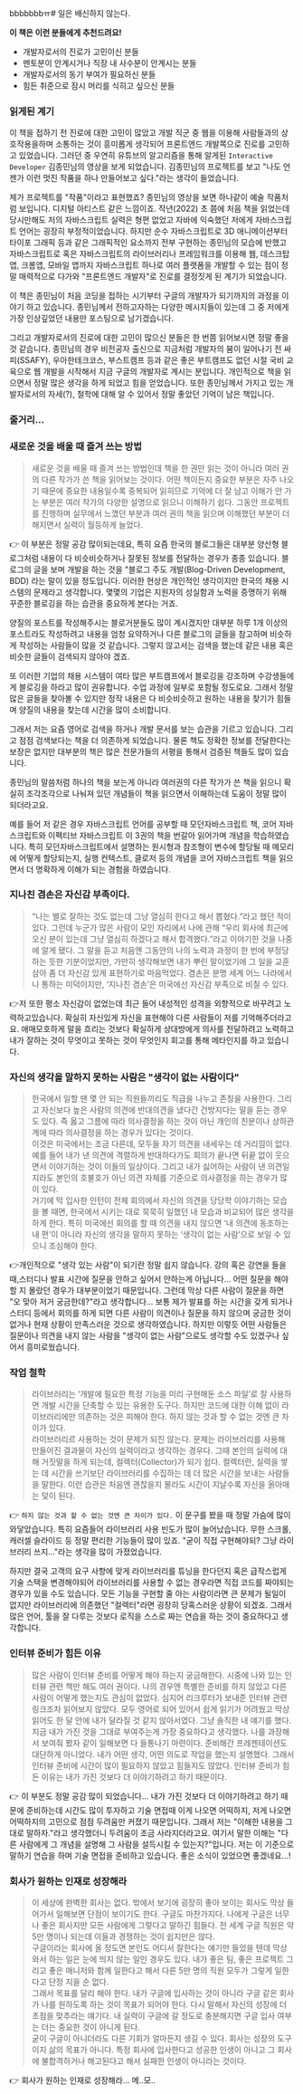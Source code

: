 bbbbbbbㅠ# 일은 배신하지 않는다.

**이 책은 이런 분들에게 추천드려요!**

- 개발자로서의 진로가 고민이신 분들
- 멘토분이 안계시거나 직장 내 사수분이 안계시는 분들
- 개발자로서의 동기 부여가 필요하신 분들
- 힘든 취준으로 잠시 머리를 식히고 싶으신 분들

### 읽게된 계기

이 책을 접하기 전 진로에 대한 고민이 많았고 개발 직군 중 웹을 이용해 사람들과의 상호작용을하며 소통하는 것이 흥미롭게 생각되어 프론트엔드 개발쪽으로 진로를 고민하고 있었습니다. 그러던 중 우연히 유튜브의 알고리즘을 통해 알게된 `Interactive Developer` 김종민님의 영상을 보게 되었습니다. 김종민님의 프로젝트를 보고 "나도 언젠가 이런 멋진 작품을 하나 만들어보고 싶다."라는 생각이 들었습니다.

제가 프로젝트를 "작품"이라고 표현했죠? 종민님의 영상을 보면 하나같이 예술 작품처럼 보입니다. 디지털 아티스트 같은 느낌이죠. 작년(2022) 초 쯤에 처음 책을 읽었는데 당시만해도 저의 자바스크립트 실력은 형편 없었고 자바에 익숙했던 저에게 자바스크립트 언어는 굉장히 부정적이었습니다. 하지만 순수 자바스크립트로 3D 애니메이션부터 타이포 그래픽 등과 같은 그래픽적인 요소까지 전부 구현하는 종민님의 모습에 반했고 자바스크립트로 혹은 자바스크립트의 라이브러리나 프레임워크를 이용해 웹, 데스크탑앱, 크롬앱, 모바일 앱까지 자바스크립트 하나로 여러 플랫폼을 개발할 수 있는 점이 정말 매력적으로 다가와 "프론트엔드 개발자"로 진로를 결정짓게 된 계기가 되었습니다.

이 책은 종민님이 처음 코딩을 접하는 시기부터 구글의 개발자가 되기까지의 과정을 이야기 하고 있습니다. 종민님께서 전하고자하는 다양한 메시지들이 있는데 그 중 저에게 가장 인상깊었던 내용만 포스팅으로 남기겠습니다.

그리고 개발자로서의 진로에 대한 고민이 많으신 분들은 한 번쯤 읽어보시면 정말 좋을 것 같습니다. 종민님의 경우 비전공자 출신으로 지금처럼 개발자의 붐이 일어나기 전 싸피(SSAFY), 우아한테크코스, 부스트캠프 등과 같은 좋은 부트캠프도 없던 시절 국비 교육으로 웹 개발을 시작해서 지금 구글의 개발자로 계시는 분입니다. 개인적으로 책을 읽으면서 정말 많은 생각을 하게 되었고 힘을 얻었습니다. 또한 종민님께서 가지고 있는 개발자로서의 자세(?), 철학에 대해 알 수 있어서 정말 좋았던 기억이 남은 책입니다.

### 줄거리...

### 새로운 것을 배울 때 즐겨 쓰는 방법

> 새로운 것을 배울 때 즐겨 쓰는 방법인데 책을 한 권만 읽는 것이 아니라 여러 권의 다른 작가가 쓴 책을 읽어보는 것이다. 어떤 책이든지 중요한 부분은 자주 나오기 때문에 중요한 내용일수록 중복되어 읽히므로 기억에 더 잘 남고 이해가 안 가는 부분은 여러 작가의 다양한 설명으로 읽으니 이해하기 쉽다. 그동안 프로젝트를 진행하며 실무에서 느꼈던 부분과 여러 권의 책을 읽으며 이해했던 부분이 더해지면서 실력이 월등하게 늘었다.

👉 이 부분은 정말 공감 많이되는데요, 특히 요즘 한국의 블로그들은 대부분 양산형 블로그처럼 내용이 다 비슷비슷하거나 잘못된 정보를 전달하는 경우가 종종 있습니다. 블로그의 글을 보며 개발을 하는 것을 "블로그 주도 개발(Blog-Driven Development, BDD) 라는 말이 있을 정도입니다. 이러한 현상은 개인적인 생각이지만 한국의 채용 시스템의 문제라고 생각합니다. 몇몇의 기업은 지원자의 성실함과 노력을 증명하기 위해 꾸준한 블로깅을 하는 습관을 중요하게 본다는 거죠.

양질의 포스트를 작성해주시는 블로거분들도 많이 계시겠지만 대부분 하루 1개 이상의 포스트라도 작성하려고 내용을 엄청 요약하거나 다른 블로그의 글들을 참고하며 비슷하게 작성하는 사람들이 많을 것 같습니다. 그렇지 않고서는 검색을 했는데 같은 내용 혹은 비슷한 글들이 검색되지 않아야 겠죠.

또 이러한 기업의 채용 시스템이 여타 많은 부트캠프에서 블로깅을 강조하며 수강생들에게 블로깅을 하라고 많이 권유합니다. 수업 과정에 일부로 포함될 정도로요. 그래서 정말 많은 글들을 찾아볼 수 있지만 정작 내용은 다 비슷비슷하고 원하는 내용을 찾기가 힘들며 양질의 내용을 찾는데 시간을 많이 소비합니다.

그래서 저는 요즘 영어로 검색을 하거나 개발 문서를 보는 습관을 기르고 있습니다. 그리고 점점 검색보다는 책을 더 의존하게 되었습니다. 물론 책도 정확한 정보를 전달한다는 보장은 없지만 대부분의 책은 많은 전문가들의 서평을 통해서 검증된 책들도 많이 있습니다.

종민님의 말씀처럼 하나의 책을 보는게 아니라 여러권의 다른 작가가 쓴 책을 읽으니 확실히 조각조각으로 나눠져 있던 개념들이 책을 읽으면서 이해하는데 도움이 정말 많이 되더라고요.

예를 들어 저 같은 경우 자바스크립트 언어를 공부할 때 모던자바스크립트 책, 코어 자바스크립트와 이펙티브 자바스크립트 이 3권의 책을 번갈아 읽어가며 개념을 학습하였습니다. 특히 모던자바스크립트에서 설명하는 원시형과 참조형이 변수에 할당될 때 메모리에 어떻게 할당되는지, 실행 컨텍스트, 클로저 등의 개념을 코어 자바스크립트 책을 읽으면서 더 명확하게 이해가 되는 경험을 하였습니다.

### 지나친 겸손은 자신감 부족이다.

> “나는 별로 잘하는 것도 없는데 그냥 열심히 한다고 해서 뽑혔다.”라고 했던 적이 있다. 그런데 누군가 많은 사람이 모인 자리에서 나에 관해 “우리 회사에 최근에 오신 분이 있는데 그냥 열심히 하겠다고 해서 합격했다.”라고 이야기한 것을 나중에 알게 됐다. 그 말을 듣고 처음엔 그동안의 나의 노력과 과정이 한 번에 부정당하는 듯한 기분이었지만, 가만히 생각해보면 내가 뿌린 말이었기에 그 일을 교훈 삼아 좀 더 자신감 있게 표현하기로 마음먹었다. 겸손은 분명 세계 어느 나라에서나 통하는 미덕이지만, ‘지나친 겸손’은 미국에선 자신감 부족으로 비칠 수 있다.

👉저 또한 평소 자신감이 없었는데 최근 들어 내성적인 성격을 외향적으로 바꾸려고 노력하고있습니다. 확실히 자신있게 자신을 표현해야 다른 사람들이 저를 기억해주더라고요. 애매모호하게 말을 흐리는 것보다 확실하게 상대방에게 의사를 전달하려고 노력하고 내가 잘하는 것이 무엇이고 못하는 것이 무엇인지 회고를 통해 메타인지를 하고 있습니다.

### 자신의 생각을 말하지 못하는 사람은 "생각이 없는 사람이다"

> 한국에서 일할 땐 몇 안 되는 직원들끼리도 직급을 나누고 존칭을 사용한다. 그리고 자신보다 높은 사람의 의견에 반대의견을 냈다간 건방지다는 말을 듣는 경우도 있다. 즉 옳고 그름에 따라 의사결정을 하는 것이 아닌 개인의 친분이나 상하관계에 따라 의사결정을 하는 경우가 있다는 것이다. </br>
> 이것은 미국에서는 조금 다른데, 모두들 자기 의견을 내세우는 데 거리낌이 없다. 예를 들어 내가 낸 의견에 격렬하게 반대하다가도 회의가 끝나면 뒤끝 없이 웃으면서 이야기하는 것이 이들의 일상이다. 그리고 내가 싫어하는 사람이 낸 의견일지라도 본인의 호불호가 아닌 의견 자체를 기준으로 의사결정을 하는 경우가 많이 있다. </br>
> 거기에 막 입사한 인턴이 전체 회의에서 자신의 의견을 당당학 이야기하는 모습을 볼 때면, 한국에서 시키는 대로 묵묵히 일했던 내 모습과 비교되어 많은 생각을 하게 한다. 특히 미국에선 회의를 할 때 의견을 내지 않으면 ‘내 의견에 동조하는 내 편’이 아니라 자신의 생각을 말하지 못하는 ‘생각이 없는 사람’으로 보일 수 있으니 조심해야 한다.

👉개인적으로 "생각 있는 사람"이 되기란 정말 쉽지 않습니다. 강의 혹은 강연을 들을 때,스터디나 발표 시간에 질문을 안하고 싶어서 안하는게 아닙니다... 어떤 질문을 해야할 지 몰랐던 경우가 대부분이었기 때문입니다. 그런데 막상 다른 사람이 질문을 하면 "오 맞아 저거 궁금한데?"라고 생각합니다... 보통 제가 발표를 하는 시간을 갖게 되거나 스터디 등에서 회의를 하게 되면 다른 사람이 의견이나 질문을 하지 않으며 궁금한 것이 없거나 현재 상황이 만족스러운 것으로 생각하였습니다. 하지만 이렇듯 어떤 사람들은 질문이나 의견을 내지 않는 사람을 "생각이 없는 사람"으로도 생각할 수도 있겠구나 싶어서 흥미로웠습니다.

### 작업 철학

> 라이브러리는 ‘개발에 필요한 특정 기능을 미리 구현해둔 소스 파일’로 잘 사용하면 개발 시간을 단축할 수 있는 유용한 도구다. 하지만 코드에 대한 이해 없이 라이브러리에만 의존하는 것은 피해야 한다. 하지 않는 것과 할 수 없는 것엔 큰 차이가 있다. </br>
> 라이브러리르 사용하는 것이 문제가 되진 않는다. 문제는 라이브러리를 사용해 만들어진 결과물이 자신의 실력이라고 생각하는 경우다. 그때 본인의 실력에 대해 거짓말을 하게 되는데, 컬렉터(Collector)가 되기 쉽다. 컬렉터란, 실력을 쌓는 데 시간을 쓰기보단 라이브러리를 수집하는 데 더 많은 시간을 보내는 사람들을 말한다. 이런 습관은 처음엔 괜찮을지 몰라도 시간이 지날수록 자신을 옭아매는 덫이 된다.

👉 `하지 않는 것과 할 수 없는 것엔 큰 차이가 있다.` 이 문구를 봤을 때 정말 가슴에 많이 와닿았습니다. 특히 요즘들어 라이브러리 사용 빈도가 많이 늘어났습니다. 무한 스크롤, 캐러셀 슬라이드 등 정말 편리한 기능들이 많이 있죠. "굳이 직접 구현해야되? 그냥 라이브러리 쓰지..."라는 생각을 많이 가졌었습니다.

하지만 결국 고객의 요구 사항에 맞게 라이브러리를 튜닝을 한다던지 혹은 급작스럽게 기술 스택을 변경해야되어 라이브러리를 사용할 수 없는 경우라면 직접 코드를 짜야되는 경우가 있을 수도 있습니다. 모든 기능을 구현할 줄 아는 사람이라면 큰 문제가 될일이 없지만 라이브러리에 의존했던 "컬렉터"라면 굉장히 당혹스러운 상황이 되겠죠. 그래서 많은 언어, 툴을 잘 다루는 것보다 로직을 스스로 짜는 연습을 하는 것이 중요하다고 생각합니다.

### 인터뷰 준비가 힘든 이유

> 많은 사람이 인터뷰 준비를 어떻게 해야 하는지 궁금해한다. 시중에 나와 있는 인터뷰 관련 책만 해도 여러 권이다. 나의 경우엔 특별한 준비를 하지 않았고 다른 사람이 어떻게 했는지도 관심이 없었다. 심지어 리크루터가 보내준 인터뷰 관련 링크조차 읽어보지 않았다. 모두 영어로 되어 있어서 쉽게 읽기가 어려웠고 막상 읽어도 한 달 안에 내가 달라질 것 같지 않아서였다. 그냥 솔직한 내 얘기를 했다. </br>
> 지금 내가 가진 것을 그대로 부여주는게 가장 중요하다고 생각했다. 나를 과장해서 보여줘 봤자 같이 일해보면 다 들통나기 마련이다. 준비해간 프레젠테이션도 대단하게 아니었다. 내가 어떤 생각, 어떤 의도로 작업을 했는지 설명했다. 그래서 인터뷰 준비에 시간이 많이 필요하지 않았고 힘들지도 않았다. 인터뷰 준비가 힘든 이유는 내가 가진 것보다 더 이야기하려고 하기 때문이다.

👉 이 부분도 정말 공감 많이 되었습니다... 내가 가진 것보다 더 이야기하려고 하기 때문에 준비하는데 시간도 많이 투자하고 기술 면접때 이게 나오면 어떡하지, 저게 나오면 어떡하지의 고민으로 점점 두려움만 커졌기 때문입니다. 그래서 저는 "이해한 내용을 그대로 말하자."라고 생각했더니 두려움이 조금 사라지더라고요. 여기서 말한 이해는 "다른 사람에게 그 개념을 설명해 그 사람을 설득시킬 수 있는지?"입니다. 저는 이 기준으로 말하기 연습을 하며 기술 면접을 준비하고 있습니다. 좋은 소식이 있었으면 좋겠네요...!

### 회사가 원하는 인재로 성장해라

> 이 세상에 완벽한 회사는 없다. 밖에서 보기에 굉장히 좋아 보이는 회사도 막상 들어가서 일해보면 단점이 보이기도 한다. 구글도 마찬가지다. 나에게 구글은 너무나 좋은 회사지만 모든 사람에게 그렇다고 말하긴 힘들다. 전 세계 구글 직원은 약 5만 명이나 되는데 이들과 경쟁하는 것이 쉽지만은 않다. </br>
> 구글이라는 회사에 올 정도면 본인도 어디서 잘한다는 얘기만 들었을 텐데 막상 와서 하는 일은 눈에 띄지 않는 일인 경우도 있다. 내가 좋은 팀, 좋은 프로젝트 그리고 좋은 매니저와 함께 일한다고 해서 다른 5만 명의 직원 모두가 그렇게 일한다고 단정 지을 순 없다. </br>
> 그래서 목표를 달리 해야 한다. 내가 구글에 입사하는 것이 아니라 구글 같은 회사가 나를 원하도록 하는 것이 목표가 되어야 한다. 다시 말해서 자신의 성장에 더 초점을 맞추라는 얘기다. 내 실력이 구글에 갈 정도로 충분해지면 구글 입사 여부는 더는 중요한 것이 아니게 된다. </br>
> 굳이 구글이 아니더라도 다른 기회가 얼마든지 생길 수 있다. 회사는 성장의 도구이지 삶의 목표가 아니다. 특정 회사에 입사한다고 성공한 인생이 아니고 그 회사에 불합격하거나 해고된다고 해서 실패한 인생이 아니라는 것이다.

👉 회사가 원하는 인재로 성장해라... 메..모..
